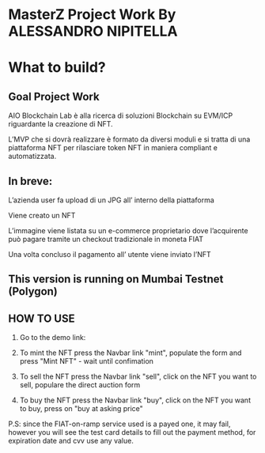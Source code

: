 # MasterZ Project Work By ALESSANDRO NIPITELLA

# What to build?

## Goal Project Work

AIO Blockchain Lab è alla ricerca di soluzioni Blockchain su EVM/ICP riguardante la creazione di NFT.

L’MVP che si dovrà realizzare è formato da diversi moduli e si tratta di una piattaforma NFT per rilasciare token NFT in maniera compliant e automatizzata.

## In breve:

L’azienda user fa upload di un JPG all’ interno della piattaforma

Viene creato un NFT

L’immagine viene listata su un e-commerce proprietario dove l’acquirente può pagare tramite un checkout tradizionale in moneta FIAT

Una volta concluso il pagamento all’ utente viene inviato l’NFT

## This version is running on Mumbai Testnet (Polygon)

## HOW TO USE

1. Go to the demo link: 

2. To mint the NFT press the Navbar link "mint", populate the form and press "Mint NFT" - wait until confimation

3. To sell the NFT press the Navbar link "sell", click on the NFT you want to sell, populare the direct auction form

4. To buy the NFT press the Navbar link "buy", click on the NFT you want to buy, press on "buy at asking price"

P.S: since the FIAT-on-ramp service used is a payed one, it may fail, however you will see the test card details to fill out the payment method, for expiration date and cvv use any value.